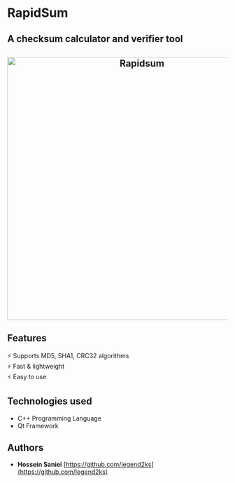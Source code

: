 # RapidSum

## A checksum calculator and verifier tool

<h2 align="center">
<img src="https://github.com/nice2ks/RapidSum/blob/master/images/screenshot.jpg" alt="Rapidsum"  width="600px" />
</h2>

## Features

⚡️ Supports MD5, SHA1, CRC32 algorithms\
⚡️ Fast & lightweight\
⚡️ Easy to use

## Technologies used

- C++ Programming Language
- Qt Framework

## Authors

- **Hossein Saniei** [https://github.com/legend2ks](https://github.com/legend2ks)
